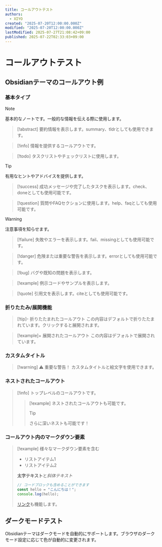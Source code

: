 ```yaml
---
title: コールアウトテスト
authors:
  - XIYO
created: "2025-07-20T12:00:00.000Z"
modified: "2025-07-20T12:00:00.000Z"
lastModified: 2025-07-27T21:08:42+09:00
published: 2025-07-22T02:33:03+09:00
---
```


# コールアウトテスト

## Obsidianテーマのコールアウト例

### 基本タイプ

> [!note]
> 基本的なノートです。一般的な情報を伝える際に使用します。

> [!abstract]
> 要約情報を表示します。summary、tldrとしても使用できます。

> [!info]
> 情報を提供するコールアウトです。

> [!todo]
> タスクリストやチェックリストに使用します。

> [!tip]
> 有用なヒントやアドバイスを提供します。

> [!success]
> 成功メッセージや完了したタスクを表示します。check、doneとしても使用可能です。

> [!question]
> 質問やFAQセクションに使用します。help、faqとしても使用可能です。

> [!warning]
> 注意事項を知らせます。

> [!failure]
> 失敗やエラーを表示します。fail、missingとしても使用可能です。

> [!danger]
> 危険または重要な警告を表示します。errorとしても使用可能です。

> [!bug]
> バグや既知の問題を表示します。

> [!example]
> 例示コードやサンプルを表示します。

> [!quote]
> 引用文を表示します。citeとしても使用可能です。

### 折りたたみ/展開機能

> [!tip]- 折りたたまれたコールアウト
> この内容はデフォルトで折りたたまれています。クリックすると展開されます。

> [!example]+ 展開されたコールアウト
> この内容はデフォルトで展開されています。

### カスタムタイトル

> [!warning] ⚠️ 重要な警告！
> カスタムタイトルと絵文字を使用できます。

### ネストされたコールアウト

> [!info]
> トップレベルのコールアウトです。
> > [!example]
> > ネストされたコールアウトも可能です。
> > > [!tip]
> > > さらに深いネストも可能です！

### コールアウト内のマークダウン要素

> [!example] 様々なマークダウン要素を含む
> - リストアイテム1
> - リストアイテム2
> 
> **太字テキスト**と*斜体テキスト*
> 
> ```javascript
> // コードブロックも含めることができます
> const hello = "こんにちは！";
> console.log(hello);
> ```
> 
> [リンク](https://xiyo.dev)も機能します。

## ダークモードテスト

Obsidianテーマはダークモードを自動的にサポートします。ブラウザのダークモード設定に応じて色が自動的に変更されます。
